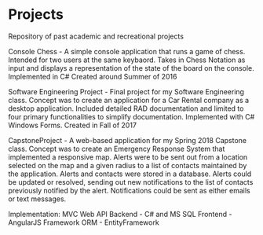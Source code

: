 # Projects
Repository of past academic and recreational projects

Console Chess - A simple console application that runs a game of chess. Intended for two users at the same keybaord. 
Takes in Chess Notation as input and displays a representation of the state of the board on the console.
Implemented in C#
Created around Summer of 2016


Software Engineering Project - Final project for my Software Engineering class.
Concept was to create an application for a Car Rental company as a desktop application.
Included detailed RAD documentation and limited to four primary functionalities to simplify documentation.
Implemented with C# Windows Forms.
Created in Fall of 2017


CapstoneProject - A web-based application for my Spring 2018 Capstone class.
Concept was to create an Emergency Response System that implemented a responsive map.
Alerts were to be sent out from a location selected on the map and a given radius to a list of contacts
maintained by the application. Alerts and contacts were stored in a database. Alerts could be updated or resolved, sending out
new notifications to the list of contacts previously notified by the alert.
Notifications could be sent as either emails or text messages.

Implementation:
MVC Web API
Backend - C# and MS SQL
Frontend - AngularJS Framework
ORM - EntityFramework